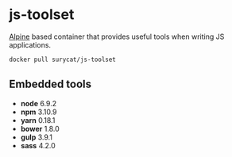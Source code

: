 # js-toolset

[Alpine](https://hub.docker.com/_/alpine/) based container that provides useful tools when writing JS applications.

```bash
docker pull surycat/js-toolset
```

## Embedded tools

* **node** 6.9.2
* **npm** 3.10.9
* **yarn** 0.18.1
* **bower** 1.8.0
* **gulp** 3.9.1
* **sass** 4.2.0
